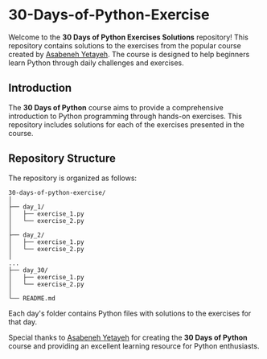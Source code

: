 # 30-Days-of-Python-Exercise

Welcome to the **30 Days of Python Exercises Solutions** repository! This repository contains solutions to the exercises from the popular course created by [Asabeneh Yetayeh](https://github.com/Asabeneh/30-Days-Of-Python). The course is designed to help beginners learn Python through daily challenges and exercises.

## Introduction

The **30 Days of Python** course aims to provide a comprehensive introduction to Python programming through hands-on exercises. This repository includes solutions for each of the exercises presented in the course.

## Repository Structure

The repository is organized as follows:

```
30-days-of-python-exercise/
│
├── day_1/
│   ├── exercise_1.py
│   └── exercise_2.py
│
├── day_2/
│   ├── exercise_1.py
│   └── exercise_2.py
│
...
├── day_30/
│   ├── exercise_1.py
│   └── exercise_2.py
│
└── README.md
```

Each day's folder contains Python files with solutions to the exercises for that day.

Special thanks to [Asabeneh Yetayeh](https://github.com/Asabeneh) for creating the **30 Days of Python** course and providing an excellent learning resource for Python enthusiasts.